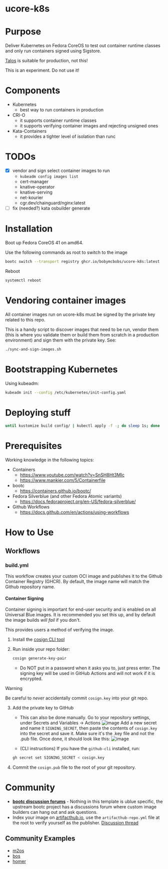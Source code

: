 # ucore-k8s

# Purpose

Deliver Kubernetes on Fedora CoreOS to test out container runtime classes and only run containers signed using Sigstore.

[Talos](https://talos.dev) is suitable for production, not this!

This is an experiment. Do not use it!

# Components

- Kubernetes
  - best way to run containers in production
- CRI-O
  - it supports container runtime classes
  - it supports verifying container images and rejecting unsigned ones
- Kata-Containers
  - it provides a tighter level of isolation than runc

# TODOs

- [x] vendor and sign select container images to run
  - `kubeadm config images list`
  - cert-manager
  - knative-operator
  - knative-serving
  - net-kourier
  - cgr.dev/chainguard/nginx:latest
- [ ] fix (needed?) kata osbuilder generate

# Installation

Boot up Fedora CoreOS 41 on amd64.

Use the following commands as root to switch to the image

``` bash
bootc switch --transport registry ghcr.io/bobymcbobs/ucore-k8s:latest
```

Reboot

``` bash
systemctl reboot
```

# Vendoring container images

All container images run on ucore-k8s must be signed by the private key related to this repo.

This is a handy script to discover images that need to be run, vendor them (this is where you validate them or build them from scratch in a production environment) and sign them with the private key. See:

```bash
./sync-and-sign-images.sh
```

# Bootstrapping Kubernetes

Using kubeadm:

``` bash
kubeadm init --config /etc/kubernetes/init-config.yaml
```

# Deploying stuff

``` bash
until kustomize build config/ | kubectl apply -f -; do sleep 1s; done
```

# Prerequisites

Working knowledge in the following topics:

- Containers
  - https://www.youtube.com/watch?v=SnSH8Ht3MIc
  - https://www.mankier.com/5/Containerfile
- bootc
  - https://containers.github.io/bootc/
- Fedora Silverblue (and other Fedora Atomic variants)
  - https://docs.fedoraproject.org/en-US/fedora-silverblue/
- Github Workflows
  - https://docs.github.com/en/actions/using-workflows

# How to Use

## Workflows

### build.yml

This workflow creates your custom OCI image and publishes it to the Github Container Registry (GHCR). By default, the image name will match the Github repository name.

#### Container Signing

Container signing is important for end-user security and is enabled on all Universal Blue images. It is recommended you set this up, and by default the image builds *will fail* if you don't.

This provides users a method of verifying the image.

1. Install the [cosign CLI tool](https://edu.chainguard.dev/open-source/sigstore/cosign/how-to-install-cosign/#installing-cosign-with-the-cosign-binary)

2. Run inside your repo folder:

    ```bash
    cosign generate-key-pair
    ```

    
    - Do NOT put in a password when it asks you to, just press enter. The signing key will be used in GitHub Actions and will not work if it is encrypted.

> [!WARNING]
> Be careful to *never* accidentally commit `cosign.key` into your git repo.

3. Add the private key to GitHub

    - This can also be done manually. Go to your repository settings, under Secrets and Variables -> Actions
    ![image](https://user-images.githubusercontent.com/1264109/216735595-0ecf1b66-b9ee-439e-87d7-c8cc43c2110a.png)
    Add a new secret and name it `SIGNING_SECRET`, then paste the contents of `cosign.key` into the secret and save it. Make sure it's the .key file and not the .pub file. Once done, it should look like this:
    ![image](https://user-images.githubusercontent.com/1264109/216735690-2d19271f-cee2-45ac-a039-23e6a4c16b34.png)

    - (CLI instructions) If you have the `github-cli` installed, run:

    ```bash
    gh secret set SIGNING_SECRET < cosign.key
    ```

4. Commit the `cosign.pub` file to the root of your git repository.

# Community

- [**bootc discussion forums**](https://github.com/containers/bootc/discussions) - Nothing in this template is ublue specific, the upstream bootc project has a discussions forum where custom image builders can hang out and ask questions.
- Index your image on [artifacthub.io](https://artifacthub.io), use the `artifacthub-repo.yml` file at the root to verify yourself as the publisher. [Discussion thread](https://universal-blue.discourse.group/t/listing-your-custom-image-on-artifacthub/6446)

## Community Examples

- [m2os](https://github.com/m2giles/m2os)
- [bos](https://github.com/bsherman/bos)
- [homer](https://github.com/bketelsen/homer/)
